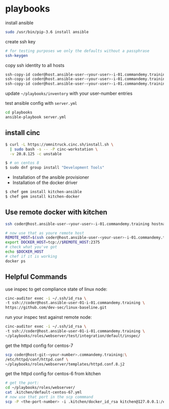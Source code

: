 # playbooks

install ansible

```bash
sudo /usr/bin/pip-3.6 install ansible
```

create ssh key

```bash
# for testing purposes we only the defaults without a passphrase
ssh-keygen
```

copy ssh identity to all hosts

```bash
ssh-copy-id coder@host.ansible-user-<your-user>-i-01.commandemy.training
ssh-copy-id coder@host.ansible-user-<your-user>-i-01.commandemy.training
ssh-copy-id coder@host.ansible-user-<your-user>-i-01.commandemy.training
```

update `~/playbooks/inventory` with your user-number <your-user> entries

test ansible config with `server.yml`

```bash
cd playbooks
ansible-playbook server.yml
```

## install cinc

```bash
$ curl -L https://omnitruck.cinc.sh/install.sh \
  | sudo bash -s -- -P cinc-workstation \
  -v 20.8.125 -c unstable
```

```bash
$ # on centos 8
$ sudo dnf group install "Development Tools"
```

- Installation of the ansible provisioner
- Installation of the docker driver

```bash
$ chef gem install kitchen-ansible
$ chef gem install kitchen-docker
```

## Use remote docker with kitchen

```bash
ssh coder@host.ansible-user-<your-user>-i-01.commandemy.training hostname -f

# now use that as youre remote host
REMOTE_HOST=$(ssh coder@host.ansible-user-<your-user>-i-01.commandemy.training hostname -f)
export DOCKER_HOST=tcp://$REMOTE_HOST:2375
# check what you've got
echo $DOCKER_HOST
# chef if it is working
docker ps
```

## Helpful Commands

use inspec to get compliance state of linux node:

```bash
cinc-auditor exec -i ~/.ssh/id_rsa \
-t ssh://coder@host.ansible-user-01-i-01.commandemy.training \
https://github.com/dev-sec/linux-baseline.git
```

run your inspec test against remote node:

```bash
cinc-auditor exec -i ~/.ssh/id_rsa \
-t ssh://coder@host.ansible-user-01-i-01.commandemy.training \
~/playbooks/roles/webserver/test/integration/default/inspec/
```

get the httpd config for centos-7

```bash
scp coder@host-git-<your-number>.commandemy.training:\
/etc/httpd/conf/httpd.conf \
~/playbooks/roles/webserver/templates/httpd.conf.8.j2
```

get the httpd config for centos-6 from kitchen

```bash
# get the port:
cd ~/playbooks/roles/webserver/
cat .kitchen/default-centos-67.yml
# now use that port in the scp commmand
scp -P <the-port-number> -i .kitchen/docker_id_rsa kitchen@127.0.0.1:/etc/httpd/conf/httpd.conf templates/httpd.conf.6.j2
```
